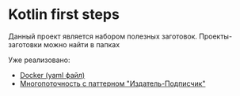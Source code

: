 # Kotlin first steps
Данный проект является набором полезных заготовок. 
Проекты-заготовки можно найти в папках

Уже реализовано:
* [Docker (yaml файл)](01-docker)
* [Многопоточность с паттерном "Издатель-Подписчик"](02-threading)